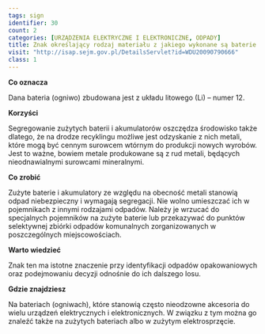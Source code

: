 ```yaml
---
tags: sign
identifier: 30
count: 2
categories: [URZĄDZENIA ELEKTRYCZNE I ELEKTRONICZNE, ODPADY]
title: Znak określający rodzaj materiału z jakiego wykonane są baterie (ogniwa)
visit: "http://isap.sejm.gov.pl/DetailsServlet?id=WDU20090790666"
class: 1
---
```

**Co oznacza**

Dana bateria (ogniwo) zbudowana jest z układu litowego (Li) – numer 12.

**Korzyści**

Segregowanie zużytych baterii i akumulatorów oszczędza środowisko także dlatego, że na drodze recyklingu możliwe jest odzyskanie z nich metali, które mogą być cennym surowcem wtórnym do produkcji nowych wyrobów. Jest to ważne, bowiem metale produkowane są z rud metali, będących nieodnawialnymi surowcami mineralnymi.

**Co zrobić**

Zużyte baterie i akumulatory ze względu na obecność metali stanowią odpad niebezpieczny i wymagają segregacji. Nie wolno umieszczać ich w pojemnikach z innymi rodzajami odpadów. Należy je wrzucać do specjalnych pojemników na zużyte baterie lub przekazywać do punktów selektywnej zbiórki odpadów komunalnych zorganizowanych w poszczególnych miejscowościach.

**Warto wiedzieć**

Znak ten ma istotne znaczenie przy identyfikacji odpadów opakowaniowych oraz podejmowaniu decyzji odnośnie do ich dalszego losu.

**Gdzie znajdziesz**

Na bateriach (ogniwach), które stanowią często nieodzowne akcesoria do wielu urządzeń elektrycznych i elektronicznych. W związku z tym można go znaleźć także na zużytych bateriach albo w zużytym elektrosprzęcie.
